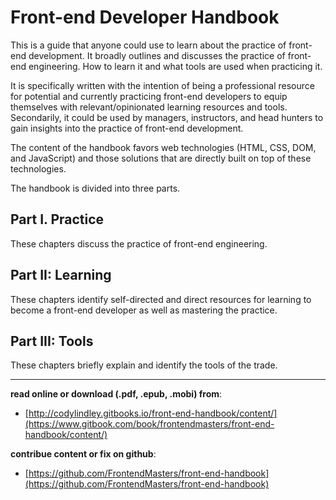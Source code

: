 # Front-end Developer Handbook

This is a guide that anyone could use to learn about the practice of front-end development. It broadly outlines and discusses the practice of front-end engineering. How to learn it and what tools are used when practicing it.

It is specifically written with the intention of being a professional resource for potential and currently practicing front-end developers to equip themselves with relevant/opinionated learning resources and tools. Secondarily, it could be used by managers, instructors, and head hunters to gain insights into the practice of front-end development.

The content of the handbook favors web technologies (HTML, CSS, DOM, and JavaScript) and those solutions that are directly built on top of these technologies.

The handbook is divided into three parts. 

Part I. Practice
---
These chapters discuss the practice of front-end engineering.

Part II: Learning
---
These chapters identify self-directed and direct resources for learning to become a front-end developer as well as mastering the practice.

Part III: Tools
---
These chapters briefly explain and identify the tools of the trade.

***

**read online or download (.pdf, .epub, .mobi) from**: 

* [http://codylindley.gitbooks.io/front-end-handbook/content/](https://www.gitbook.com/book/frontendmasters/front-end-handbook/content/)

**contribue content or fix on github**: 

* [https://github.com/FrontendMasters/front-end-handbook](https://github.com/FrontendMasters/front-end-handbook)






